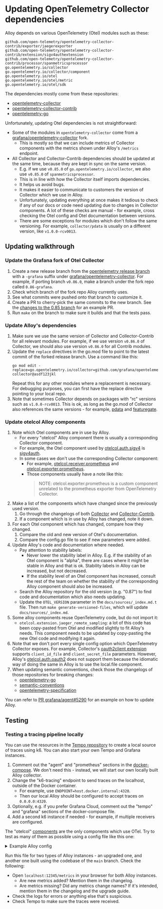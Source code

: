 # Updating OpenTelemetry Collector dependencies

Alloy depends on various OpenTelemetry (Otel) modules such as these:
```
github.com/open-telemetry/opentelemetry-collector-contrib/exporter/jaegerexporter
github.com/open-telemetry/opentelemetry-collector-contrib/extension/sigv4authextension
github.com/open-telemetry/opentelemetry-collector-contrib/processor/spanmetricsprocessor
go.opentelemetry.io/collector
go.opentelemetry.io/collector/component
go.opentelemetry.io/otel
go.opentelemetry.io/otel/metric
go.opentelemetry.io/otel/sdk
```

The dependencies mostly come from these repositories:

* [opentelemetry-collector](https://github.com/open-telemetry/opentelemetry-collector)
* [opentelemetry-collector-contrib](https://github.com/open-telemetry/opentelemetry-collector-contrib)
* [opentelemetry-go](https://github.com/open-telemetry/opentelemetry-go)

Unfortunately, updating Otel dependencies is not straightforward:

* Some of the modules in `opentelemetry-collector` come from a [grafana/opentelemetry-collector](https://github.com/grafana/opentelemetry-collector) fork.
  * This is mostly so that we can include metrics of Collector components with the metrics shown under Alloy's `/metrics` endpoint.
* All Collector and Collector-Contrib dependencies should be updated at the same time, because they
  are kept in sync on the same version.
  * E.g. if we use `v0.85.0` of `go.opentelemetry.io/collector`, we also use `v0.85.0` of `spanmetricsprocessor`.
  * This is in line with how the Collector itself imports dependencies.
  * It helps us avoid bugs.
  * It makes it easier to communicate to customers the version of Collector which we use in Alloy.
  * Unfortunately, updating everything at once makes it tedious to check if any of our docs or code need updating due to changes in Collector components. A lot of these checks are manual - for example, cross checking the Otel config and Otel documentation between versions.
  * There are some exceptions for modules which don't follow the same versioning. For example, `collector/pdata` is usually on a different version, like `v1.0.0-rcv0013`.

## Updating walkthrough

### Update the Grafana fork of Otel Collector

1. Create a new release branch from the [opentelemetry release branch](https://github.com/open-telemetry/opentelemetry-collector) with a `-grafana` suffix under [grafana/opentelemetry-collector](https://github.com/grafana/opentelemetry-collector). For example, if porting branch `v0.86.0`, make a branch under the fork repo called `0.86-grafana`.
2. Check which branch of the fork repo Alloy currently uses.
3. See what commits were pushed onto that branch to customize it.
4. Create a PR to cherry-pick the same commits to the new branch. See the [changes to the 0.85 branch](https://github.com/grafana/opentelemetry-collector/pull/8) for an example PR.
5. Run `make` on the branch to make sure it builds and that the tests pass.

### Update Alloy's dependencies

1. Make sure we use the same version of Collector and Collector-Contrib for all relevant modules. For example, if we use version `v0.86.0` of Collector, we should also use version `v0.86.0` for all Contrib modules.
2. Update the `replace` directives in the go.mod file to point to the latest commit of the forked release branch. Use a command like this:
   ```
   go mod edit -replace=go.opentelemetry.io/collector=github.com/grafana/opentelemetry-collector@asdf123jkl
   ```
   Repeat this for any other modules where a replacement is necessary. For debugging purposes, you can first have the replace directive pointing to your local repo.
3. Note that sometimes Collector depends on packages with "rc" versions such as `v1.0.0-rcv0013`. This is ok, as long as the go.mod of Collector also references the same versions - for example, [pdata](https://github.com/open-telemetry/opentelemetry-collector/blob/v0.81.0/go.mod#L25) and [featuregate](https://github.com/open-telemetry/opentelemetry-collector/blob/v0.81.0/go.mod#L24).

### Update otelcol Alloy components

1. Note which Otel components are in use by Alloy.
   * For every "otelcol" Alloy component there is usually a corresponding Collector component.
   * For example, the Otel component used by [otelcol.auth.sigv4](https://grafana.com/docs/alloy/latest/reference/components/otelcol.auth.sigv4/) is [sigv4auth](https://github.com/open-telemetry/opentelemetry-collector-contrib/tree/main/extension/sigv4authextension).
   * In some cases we don't use the corresponding Collector component:
     * For example, [otelcol.receiver.prometheus](https://grafana.com/docs/alloy/latest/reference/components/otelcol.receiver.prometheus/) and [otelcol.exporter.prometheus](https://grafana.com/docs/alloy/latest/reference/components/otelcol.exporter.prometheus/).
     * Those components usually have a note like this:
       > NOTE: otelcol.exporter.prometheus is a custom component unrelated to the prometheus exporter from OpenTelemetry Collector.
2. Make a list of the components which have changed since the previously used version.
   1. Go through the changelogs of both [Collector](https://github.com/open-telemetry/opentelemetry-collector/releases) and [Collector-Contrib](https://github.com/open-telemetry/opentelemetry-collector-contrib/releases).
   2. If a component which is in use by Alloy has changed, note it down.
3. For each Otel component which has changed, compare how they changed.
   1. Compare the old and new version of Otel's documentation.
   2. Compare the config.go file to see if new parameters were added.
4. Update Alloy's code and documentation where needed.
   * Pay attention to stability labels:
      * Never lower the stability label in Alloy. E.g. if the stability
       of an Otel component is "alpha", there are cases where it might be
       stable in Alloy and that is ok. Stability labels in Alloy can
       be increased, but not decreased.
      * If the stability level of an Otel component has increased, consult
      the rest of the team on whether the stability of the corresponding
      Alloy component should also be increased.
   * Search the Alloy repository for the old version (e.g. "0.87") to find code and
     documentation which also needs updating.
   * Update the `OTEL_VERSION` parameter in the `docs/sources/_index.md.t` file.
     Then run `make generate-versioned-files`, which will update `docs/sources/_index.md`.
5. Some alloy components reuse OpenTelemetry code, but do not import it:
   * `otelcol.extension.jaeger_remote_sampling`: a lot of this code has
     been copy-pasted from Otel and modified slightly to fit Alloy's needs.
     This component needs to be updated by copy-pasting the new Otel code
     and modifying it again.
6. Note that we don't port every single config option which OpenTelemetry Collector exposes.
   For example, Collector's [oauth2client extension](https://github.com/open-telemetry/opentelemetry-collector-contrib/tree/v0.85.0/extension/oauth2clientauthextension) supports `client_id_file` and `client_secret_file`
   parameters. However, Alloy's [otelcol.auth.oauth2](https://grafana.com/docs/alloy/latest/reference/components/otelcol.auth.oauth2/) does not support them because the idiomatic way of doing the same
   in Alloy is to use the local.file component.
7. When updating semantic conventions, check those the changelogs of those repositories for breaking changes:
   * [opentelemetry-go](https://github.com/open-telemetry/opentelemetry-go/releases)
   * [semantic-conventions](https://github.com/open-telemetry/semantic-conventions/releases)
   * [opentelemetry-specification](https://github.com/open-telemetry/opentelemetry-specification/releases)

You can refer to [PR grafana/agent#5290](https://github.com/grafana/agent/pull/5290)
for an example on how to update Alloy.

## Testing

### Testing a tracing pipeline locally

You can use the resources in the [Tempo repository](https://github.com/grafana/tempo/tree/main/example/docker-compose/agent) to create a local source of traces using k6. You can also start your own Tempo and Grafana instances.

1. Comment out the "agent" and "prometheus" sections in the [docker-compose](https://github.com/grafana/tempo/blob/main/example/docker-compose/agent/docker-compose.yaml). We don't need this - instead, we will start our own locally built Alloy collector.
2. Change the "k6-tracing" endpoint to send traces on the localhost, outside of the Docker container.
   * For example, use `ENDPOINT=host.docker.internal:4320`.
   * Then our local Alloy should be configured to accept traces on `0.0.0.0:4320`.
3. Optionally, e.g. if you prefer Grafana Cloud, comment out the "tempo" and "grafana" sections of the docker-compose file.
4. Add a second k6 instance if needed - for example, if multiple receivers are configured.

The "otelcol"
[components](https://grafana.com/docs/alloy/latest/reference/components/) are
the only components which use OTel. Try to test as many of them as possible
using a config file like this one:

<details>
  <summary>Example Alloy config</summary>

```grafana-alloy
otelcol.receiver.otlp "default" {
    grpc {
        endpoint = "0.0.0.0:4320"
    }

    output {
        traces  = [otelcol.processor.batch.default.input]
    }
}

otelcol.processor.batch "default" {
    timeout = "5s"
    send_batch_size = 100

    output {
        traces  = [otelcol.processor.tail_sampling.default.input]
    }
}

otelcol.processor.tail_sampling "default" {
  decision_wait               = "5s"
  num_traces                  = 50000
  expected_new_traces_per_sec = 0

  policy {
    name = "test-policy-1"
    type = "probabilistic"

    probabilistic {
      sampling_percentage = 10
    }
  }

  policy {
    name = "test-policy-2"
    type = "status_code"

    status_code {
      status_codes = ["ERROR"]
    }
  }

  output {
    traces = [otelcol.exporter.otlp.default.input]
  }
}

otelcol.exporter.otlp "default" {
    client {
        endpoint = "localhost:4317"
        tls {
            insecure = true
        }
    }
}
```

</details>

Run this file for two types of Alloy instances - an upgraded one, and another one built using the codebase of the `main` branch. Check the following:

* Open `localhost:12345/metrics` in your browser for both Alloy instances.
  * Are new metrics added? Mention them in the changelog.
  * Are metrics missing? Did any metrics change names? If it's intended, mention them in the changelog and the upgrade guide.
* Check the logs for errors or anything else that's suspicious.
* Check Tempo to make sure the traces were received.
